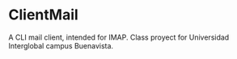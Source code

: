 # ClientMail
A CLI mail client, intended for IMAP. Class proyect for Universidad Interglobal campus Buenavista.

